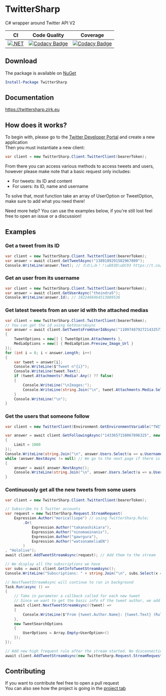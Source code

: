 # TwitterSharp
C# wrapper around Twitter API V2

| CI | Code Quality | Coverage |
| -- | ------------ | -------- |
| [![.NET](https://github.com/Xwilarg/TwitterSharp/actions/workflows/ci.yml/badge.svg)](https://github.com/Xwilarg/TwitterSharp/actions/workflows/ci.yml) | [![Codacy Badge](https://app.codacy.com/project/badge/Grade/726fd5c6287644d48807fcf03a18d868)](https://www.codacy.com/gh/Xwilarg/TwitterSharp/dashboard?utm_source=github.com&amp;utm_medium=referral&amp;utm_content=Xwilarg/TwitterSharp&amp;utm_campaign=Badge_Grade) | [![Codacy Badge](https://app.codacy.com/project/badge/Coverage/726fd5c6287644d48807fcf03a18d868)](https://www.codacy.com/gh/Xwilarg/TwitterSharp/dashboard?utm_source=github.com&utm_medium=referral&utm_content=Xwilarg/TwitterSharp&utm_campaign=Badge_Coverage) |

## Download

The package is available on [NuGet](https://www.nuget.org/packages/TwitterSharp/)
```powershell
Install-Package TwitterSharp
```

## Documentation
https://twittersharp.zirk.eu

## How does it works?

To begin with, please go to the [Twitter Developer Portal](https://developer.twitter.com/) and create a new application\
Then you must instantiate a new client:
```cs
var client = new TwitterSharp.Client.TwitterClient(bearerToken);
```
From there you can access various methods to access tweets and users, however please make note that a basic request only includes:
 - For tweets: its ID and content
 - For users: its ID, name and username

To solve that, most function take an array of UserOption or TweetOption, make sure to add what you need there!

Need more help? You can use the examples below, if you're still lost feel free to open an issue or a discussion!

## Examples
### Get a tweet from its ID
```cs
var client = new TwitterSharp.Client.TwitterClient(bearerToken);
var answer = await client.GetTweetAsync("1389189291582967809");
Console.WriteLine(answer.Text); // たのしみ！！\uD83D\uDC93 https://t.co/DgBYVYr9lN
```

### Get an user from its username
```cs
var client = new TwitterSharp.Client.TwitterClient(bearerToken);
var answer = await client.GetUserAsync("theindra5");
Console.WriteLine(answer.Id); // 1022468464513089536
```

### Get latest tweets from an user id with the attached medias
```cs
var client = new TwitterSharp.Client.TwitterClient(bearerToken);
// You can get the id using GetUsersAsync
var answer = await client.GetTweetsFromUserIdAsync("1109748792721432577", new TweetSearchOptions
{
    TweetOptions = new[] { TweetOption.Attachments },
    MediaOptions = new[] { MediaOption.Preview_Image_Url }
});
for (int i = 0; i < answer.Length; i++)
{
    var tweet = answer[i];
    Console.WriteLine($"Tweet n°{i}");
    Console.WriteLine(tweet.Text);
    if (tweet.Attachments?.Media?.Any() ?? false)
    {
        Console.WriteLine("\nImages:");
        Console.WriteLine(string.Join("\n", tweet.Attachments.Media.Select(x => x.Url)));
    }
    Console.WriteLine("\n");
}
```

### Get the users that someone follow
```cs
var client = new TwitterClient(Environment.GetEnvironmentVariable("TWITTER_TOKEN"));

var answer = await client.GetFollowingAsync("1433657158067896325", new UserSearchOptions
{
    Limit = 1000
});
Console.WriteLine(string.Join("\n", answer.Users.Select(u => u.Username)));
while (answer.NextAsync != null) // We go to the next page if there is one
{
    answer = await answer.NextAsync();
    Console.WriteLine(string.Join("\n", answer.Users.Select(u => u.Username)));
}
```

### Continuously get all the new tweets from some users
```cs
var client = new TwitterSharp.Client.TwitterClient(bearerToken);

// Subscribe to 5 Twitter accounts
var request = new TwitterSharp.Request.StreamRequest(
    Expression.Author("moricalliope") // using TwitterSharp.Rule;
        .Or(
            Expression.Author("takanashikiara"),
            Expression.Author("ninomaeinanis"),
            Expression.Author("gawrgura"),
            Expression.Author("watsonameliaEN")
        )
, "Hololive");
await client.AddTweetStreamAsync(request); // Add them to the stream

// We display all the subscriptions we have
var subs = await client.GetInfoTweetStreamAsync();
Console.WriteLine("Subscriptions: " + string.Join("\n", subs.Select(x => x.Value.ToString())));

// NextTweetStreamAsync will continue to run in background
Task.Run(async () =>
{
    // Take in parameter a callback called for each new tweet
    // Since we want to get the basic info of the tweet author, we add an empty array of UserOption
    await client.NextTweetStreamAsync((tweet) =>
    {
        Console.WriteLine($"From {tweet.Author.Name}: {tweet.Text} (Rules: {string.Join(',', tweet.MatchingRules.Select(x => x.Tag))})");
    },
    new TweetSearchOptions
    {
        UserOptions = Array.Empty<UserOption>()
    });
});

// Add new high frequent rule after the stream started. No disconnection needed.
await client.AddTweetStreamAsync(new TwitterSharp.Request.StreamRequest( Expression.Author("Every3Minutes"), "Frequent"));
```

## Contributing

If you want to contribute feel free to open a pull request\
You can also see how the project is going in the [project tab](https://github.com/Xwilarg/TwitterSharp/projects/1)
